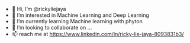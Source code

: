 - 👋 Hi, I’m @rickyliejaya
- 👀 I’m interested in Machine Learning and Deep Learning
- 🌱 I’m currently learning Machine learning with phyton
- 💞️ I’m looking to collaborate on ...
- 📫 reach me at https://www.linkedin.com/in/ricky-lie-jaya-8093831b3/

<!---
rickyliejaya/rickyliejaya is a ✨ special ✨ repository because its `README.md` (this file) appears on your GitHub profile.
You can click the Preview link to take a look at your changes.
--->
